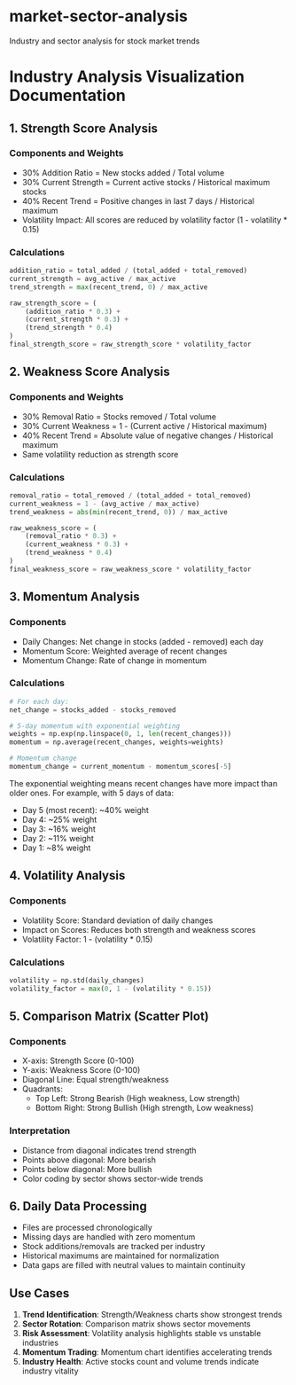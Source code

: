 # market-sector-analysis
Industry and sector analysis for stock market trends
# Industry Analysis Visualization Documentation

## 1. Strength Score Analysis

### Components and Weights
- 30% Addition Ratio = New stocks added / Total volume
- 30% Current Strength = Current active stocks / Historical maximum stocks
- 40% Recent Trend = Positive changes in last 7 days / Historical maximum
- Volatility Impact: All scores are reduced by volatility factor (1 - volatility * 0.15)

### Calculations
```python
addition_ratio = total_added / (total_added + total_removed)
current_strength = avg_active / max_active
trend_strength = max(recent_trend, 0) / max_active

raw_strength_score = (
    (addition_ratio * 0.3) +
    (current_strength * 0.3) +
    (trend_strength * 0.4)
)
final_strength_score = raw_strength_score * volatility_factor
```

## 2. Weakness Score Analysis

### Components and Weights
- 30% Removal Ratio = Stocks removed / Total volume
- 30% Current Weakness = 1 - (Current active / Historical maximum)
- 40% Recent Trend = Absolute value of negative changes / Historical maximum
- Same volatility reduction as strength score

### Calculations
```python
removal_ratio = total_removed / (total_added + total_removed)
current_weakness = 1 - (avg_active / max_active)
trend_weakness = abs(min(recent_trend, 0)) / max_active

raw_weakness_score = (
    (removal_ratio * 0.3) +
    (current_weakness * 0.3) +
    (trend_weakness * 0.4)
)
final_weakness_score = raw_weakness_score * volatility_factor
```

## 3. Momentum Analysis

### Components
- Daily Changes: Net change in stocks (added - removed) each day
- Momentum Score: Weighted average of recent changes
- Momentum Change: Rate of change in momentum

### Calculations
```python
# For each day:
net_change = stocks_added - stocks_removed

# 5-day momentum with exponential weighting
weights = np.exp(np.linspace(0, 1, len(recent_changes)))
momentum = np.average(recent_changes, weights=weights)

# Momentum change
momentum_change = current_momentum - momentum_scores[-5]
```

The exponential weighting means recent changes have more impact than older ones. For example, with 5 days of data:
- Day 5 (most recent): ~40% weight
- Day 4: ~25% weight
- Day 3: ~16% weight
- Day 2: ~11% weight
- Day 1: ~8% weight

## 4. Volatility Analysis

### Components
- Volatility Score: Standard deviation of daily changes
- Impact on Scores: Reduces both strength and weakness scores
- Volatility Factor: 1 - (volatility * 0.15)

### Calculations
```python
volatility = np.std(daily_changes)
volatility_factor = max(0, 1 - (volatility * 0.15))
```

## 5. Comparison Matrix (Scatter Plot)

### Components
- X-axis: Strength Score (0-100)
- Y-axis: Weakness Score (0-100)
- Diagonal Line: Equal strength/weakness
- Quadrants:
  - Top Left: Strong Bearish (High weakness, Low strength)
  - Bottom Right: Strong Bullish (High strength, Low weakness)

### Interpretation
- Distance from diagonal indicates trend strength
- Points above diagonal: More bearish
- Points below diagonal: More bullish
- Color coding by sector shows sector-wide trends

## 6. Daily Data Processing
- Files are processed chronologically
- Missing days are handled with zero momentum
- Stock additions/removals are tracked per industry
- Historical maximums are maintained for normalization
- Data gaps are filled with neutral values to maintain continuity

## Use Cases
1. **Trend Identification**: Strength/Weakness charts show strongest trends
2. **Sector Rotation**: Comparison matrix shows sector movements
3. **Risk Assessment**: Volatility analysis highlights stable vs unstable industries
4. **Momentum Trading**: Momentum chart identifies accelerating trends
5. **Industry Health**: Active stocks count and volume trends indicate industry vitality
